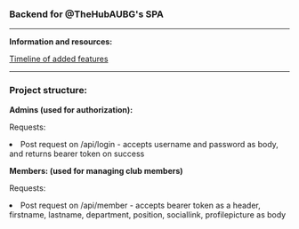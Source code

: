 <h3>Backend for @TheHubAUBG's SPA</h3>
<hr/>
<p><strong>Information and resources: </strong></p>
<p><a href="https://github.com/asynchroza/Hub-Website-Backend/blob/main/tasks.txt">Timeline of added features</a></p>
<hr/>
<h3>Project structure:</h3>
<p><strong>Admins (used for authorization): </p></strong>
<p>Requests: </p> 
<li> Post request on /api/login - accepts username and password as body, and returns bearer token on success </li>
<p><strong>Members: (used for managing club members)</p></strong>
<p>Requests:</p>
<li> Post request on /api/member - accepts bearer token as a header, <br/> firstname, lastname, department, position, sociallink, profilepicture as body </li>
